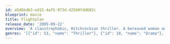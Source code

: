 ```yaml
---
id: a5d6bdb3-ed15-4af5-973d-d25b0fdd682c
blueprint: movie
title: Flightplan
release_date: '2005-09-22'
overview: 'A claustrophobic, Hitchcockian thriller. A bereaved woman and her daughter are flying home from Berlin to America. At 30,000 feet the child vanishes and nobody admits she was ever on that plane.'
genres: '[{"id": 53, "name": "Thriller"}, {"id": 18, "name": "Drama"}, {"id": 9648, "name": "Mystery"}]'
---
```

